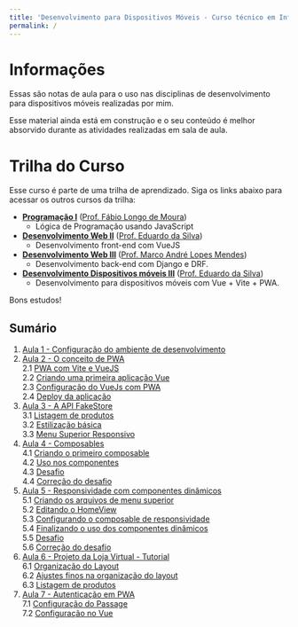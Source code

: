 ```yaml
---
title: 'Desenvolvimento para Dispositivos Móveis - Curso técnico em Informática para Internet'
permalink: /
---
```


# Informações

Essas são notas de aula para o uso nas disciplinas de desenvolvimento para dispositivos móveis realizadas por mim.

Esse material ainda está em construção e o seu conteúdo é melhor absorvido durante as atividades realizadas em sala de aula.

# Trilha do Curso

Esse curso é parte de uma trilha de aprendizado. Siga os links abaixo para acessar os outros cursos da trilha:

- **[Programação I](https://github.com/ldmfabio/Programacao)** ([Prof. Fábio Longo de Moura](https://github.com/ldmfabio))
  - Lógica de Programação usando JavaScript
- **[Desenvolvimento Web II](https://eduardo-da-silva.github.io/aula-desenvolvimento-web/)** ([Prof. Eduardo da Silva](https://github.com/eduardo-da-silva/))
  - Desenvolvimento front-end com VueJS
- **[Desenvolvimento Web III](https://github.com/marrcandre/django-drf-tutorial)** ([Prof. Marco André Lopes Mendes](https://github.com/marrcandre))
  - Desenvolvimento back-end com Django e DRF.
- **[Desenvolvimento Dispositivos móveis III](https://eduardo-da-silva.github.io/aula-desenvolvimento-mobile/)** ([Prof. Eduardo da Silva](https://github.com/eduardo-da-silva/))
  - Desenvolvimento para dispositivos móveis com Vue + Vite + PWA.

Bons estudos!

## Sumário

1. [Aula 1 - Configuração do ambiente de desenvolvimento](ambiente/intro.md)
2. [Aula 2 - O conceito de PWA](aplicacoes-pwa/intro.md)  
   2.1 [PWA com Vite e VueJS](aplicacoes-pwa/pwa-com-vite-e-vuejs.md)  
   2.2 [Criando uma primeira aplicação Vue](aplicacoes-pwa/criando-aplicacao-vue.md)  
   2.3 [Configuração do VueJs com PWA](aplicacoes-pwa/configuracao-vue-com-pwa.md)  
   2.4 [Deploy da aplicação](aplicacoes-pwa/deploy-aplicacao.md)
3. [Aula 3 - A API FakeStore](listagem-produtos/intro.md)  
   3.1 [Listagem de produtos](listagem-produtos/listagem-de-produtos.md)  
   3.2 [Estilização básica](listagem-produtos/estilizacao-basica.md)  
   3.3 [Menu Superior Responsivo](listagem-produtos/menu-superior-responsivo.md)
4. [Aula 4 - Composables](composables-responsividade/intro.md)  
   4.1 [Criando o primeiro composable](composables-responsividade/criando-um-composable.md)  
   4.2 [Uso nos componentes](composables-responsividade/uso-nos-componentes.md)  
   4.3 [Desafio](composables-responsividade/desafio.md)  
   4.4 [Correção do desafio](composables-responsividade/correcao.md)
5. [Aula 5 - Responsividade com componentes dinâmicos](componentes-dinamicos/intro.md)  
   5.1 [Criando os arquivos de menu superior](componentes-dinamicos/criando-arquivos-menu-superior.md)  
   5.2 [Editando o HomeView](componentes-dinamicos/editando-homeview.md)  
   5.3 [Configurando o composable de responsividade](componentes-dinamicos/configurando-composable-responsividade.md)  
   5.4 [Finalizando o uso dos componentes dinâmicos](componentes-dinamicos/finalizando-uso-componentes-dinamicos.md)  
   5.5 [Desafio](componentes-dinamicos/desafio.md)  
   5.6 [Correção do desafio](componentes-dinamicos/correcao.md)
6. [Aula 6 - Projeto da Loja Virtual - Tutorial](loja-virtual/intro.md)  
   6.1 [Organização do Layout](loja-virtual/layout.md)  
   6.2 [Ajustes finos na organização do layout](loja-virtual/layout-grid.md)  
   6.3 [Listagem de produtos](loja-virtual/listagem-produtos.md)
7. [Aula 7 - Autenticação em PWA](autenticacao/intro.md)  
   7.1 [Configuração do Passage](autenticacao/configuracao-passage.md)  
   7.2 [Configuração no Vue](autenticacao/configuracao-no-vue.md)
